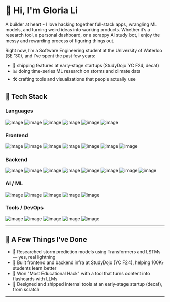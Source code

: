 # 👋 Hi, I'm Gloria Li

A builder at heart - I love hacking together full-stack apps, wrangling ML models, and turning weird ideas into working products. Whether it’s a research tool, a personal dashboard, or a scrappy AI study bot, I enjoy the messy and rewarding process of figuring things out.

Right now, I’m a Software Engineering student at the University of Waterloo (SE '30), and I’ve spent the past few years:
- 👾 shipping features at early-stage startups (StudyDojo YC F24, decaf)
- 📊 doing time-series ML research on storms and climate data
- 🛠️ crafting tools and visualizations that people actually use

## 🧰 Tech Stack

### Languages  
![image](https://img.shields.io/badge/Python-FFD43B?style=for-the-badge&logo=python&logoColor=blue)
![image](https://img.shields.io/badge/Java-ED8B00?style=for-the-badge&logo=openjdk&logoColor=white)
![image](https://img.shields.io/badge/C%2B%2B-00599C?style=for-the-badge&logo=c%2B%2B&logoColor=white)
![image](https://img.shields.io/badge/JavaScript-323330?style=for-the-badge&logo=javascript&logoColor=F7DF1E)
![image](https://img.shields.io/badge/TypeScript-007ACC?style=for-the-badge&logo=typescript&logoColor=white)
![image](https://img.shields.io/badge/SQL-4479A1?style=for-the-badge&logo=mysql&logoColor=white)

### Frontend  
![image](https://img.shields.io/badge/React-20232A?style=for-the-badge&logo=react&logoColor=61DAFB)
![image](https://img.shields.io/badge/next%20js-000000?style=for-the-badge&logo=nextdotjs&logoColor=white)
![image](https://img.shields.io/badge/Tailwind_CSS-38B2AC?style=for-the-badge&logo=tailwind-css&logoColor=white)
![image](https://img.shields.io/badge/shadcn%2Fui-000000?style=for-the-badge&logo=shadcnui&logoColor=white)
![image](https://img.shields.io/badge/Radix_UI-000000?style=for-the-badge&logo=radixui&logoColor=white)
![image](https://img.shields.io/badge/ThreeJs-black?style=for-the-badge&logo=three.js&logoColor=white)
![image](https://img.shields.io/badge/WebGL-990000?style=for-the-badge&logo=webgl&logoColor=white)

### Backend  
![image](https://img.shields.io/badge/Flask-000000?style=for-the-badge&logo=flask&logoColor=white)
![image](https://img.shields.io/badge/fastapi-109989?style=for-the-badge&logo=fastapi&logoColor=white)
![image](https://img.shields.io/badge/Node.js-339933?style=for-the-badge&logo=nodedotjs&logoColor=white)
![image](https://img.shields.io/badge/Express%20js-000000?style=for-the-badge&logo=express&logoColor=white)
![image](https://img.shields.io/badge/PostgreSQL-316192?style=for-the-badge&logo=postgresql&logoColor=white)
![image](https://img.shields.io/badge/MySQL-4479A1?style=for-the-badge&logo=mysql&logoColor=white)
![image](https://img.shields.io/badge/Supabase-181818?style=for-the-badge&logo=supabase&logoColor=white)
![image](https://img.shields.io/badge/GraphQl-E10098?style=for-the-badge&logo=graphql&logoColor=white)

### AI / ML  
![image](https://img.shields.io/badge/PyTorch-EE4C2C?style=for-the-badge&logo=pytorch&logoColor=white)
![image](https://img.shields.io/badge/TensorFlow-FF6F00?style=for-the-badge&logo=tensorflow&logoColor=white)
![image](https://img.shields.io/badge/Keras-D00000?style=for-the-badge&logo=keras&logoColor=white)
![image](https://img.shields.io/badge/langchain-1C3C3C?style=for-the-badge&logo=langchain&logoColor=white)
![image](https://img.shields.io/badge/OpenNN-CC0000?style=for-the-badge&logo=neuralnetwork&logoColor=white)

### Tools / DevOps  
![image](https://img.shields.io/badge/Git-F05032?style=for-the-badge&logo=git&logoColor=white)
![image](https://img.shields.io/badge/Docker-2496ED?style=for-the-badge&logo=docker&logoColor=white)
![image](https://img.shields.io/badge/AWS-FF9900?style=for-the-badge&logo=amazonaws&logoColor=white)
![image](https://img.shields.io/badge/Jupyter-F37626?style=for-the-badge&logo=jupyter&logoColor=white)
![image](https://img.shields.io/badge/Figma-000000?style=for-the-badge&logo=figma&logoColor=white)

---

## 🚀 A Few Things I’ve Done
- 🧠 Researched storm prediction models using Transformers and LSTMs — yes, real lightning  
- 🧩 Built frontend and backend infra at StudyDojo (YC F24), helping 100K+ students learn better  
- 🧪 Won "Most Educational Hack" with a tool that turns content into flashcards with LLMs  
- 🧰 Designed and shipped internal tools at an early-stage startup (decaf), from scratch

---
